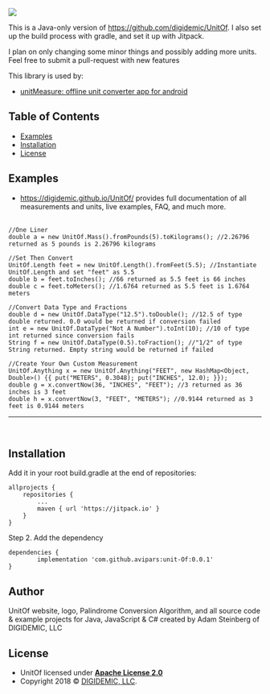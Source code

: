 [![](https://jitpack.io/v/avipars/unit-Of.svg)](https://jitpack.io/#avipars/unit-Of)


This is a Java-only version of https://github.com/digidemic/UnitOf. 
I also set up the build process with gradle, and set it up with Jitpack. 

I plan on only changing some minor things and possibly adding more units. 
Feel free to submit a pull-request with new features

This library is used by:

- [unitMeasure: offline unit converter app for android](https://www.unitMeasure.xyz) 

## Table of Contents
- [Examples](#examples)
- [Installation](#installation)
- [License](#license)

## Examples
- https://digidemic.github.io/UnitOf/ provides full documentation of all measurements and units, live examples, FAQ, and much more.
<br><br>

```
//One Liner
double a = new UnitOf.Mass().fromPounds(5).toKilograms(); //2.26796 returned as 5 pounds is 2.26796 kilograms

//Set Then Convert
UnitOf.Length feet = new UnitOf.Length().fromFeet(5.5); //Instantiate UnitOf.Length and set "feet" as 5.5
double b = feet.toInches(); //66 returned as 5.5 feet is 66 inches
double c = feet.toMeters(); //1.6764 returned as 5.5 feet is 1.6764 meters

//Convert Data Type and Fractions
double d = new UnitOf.DataType("12.5").toDouble(); //12.5 of type double returned. 0.0 would be returned if conversion failed
int e = new UnitOf.DataType("Not A Number").toInt(10); //10 of type int returned since conversion fails
String f = new UnitOf.DataType(0.5).toFraction(); //"1/2" of type String returned. Empty string would be returned if failed

//Create Your Own Custom Measurement
UnitOf.Anything x = new UnitOf.Anything("FEET", new HashMap<Object, Double>() {{ put("METERS", 0.3048); put("INCHES", 12.0); }});
double g = x.convertNow(36, "INCHES", "FEET"); //3 returned as 36 inches is 3 feet
double h = x.convertNow(3, "FEET", "METERS"); //0.9144 returned as 3 feet is 0.9144 meters
```

---

<br>

## Installation
Add it in your root build.gradle at the end of repositories:

	allprojects {
		repositories {
			...
			maven { url 'https://jitpack.io' }
		}
	}
Step 2. Add the dependency

	dependencies {
	        implementation 'com.github.avipars:unit-Of:0.0.1'
	}
	
## Author
UnitOf website, logo, Palindrome Conversion Algorithm, and all source code & example projects for Java, JavaScript & C# created by Adam Steinberg of DIGIDEMIC, LLC

## License
- UnitOf licensed under **[Apache License 2.0](http://www.apache.org/licenses/LICENSE-2.0)**
- Copyright 2018 © <a href="https://digidemic.io/">DIGIDEMIC, LLC</a>.

